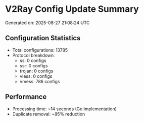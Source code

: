 # V2Ray Config Update Summary
Generated on: 2025-08-27 21:08:24 UTC

## Configuration Statistics
- Total configurations: 13785
- Protocol breakdown:
  - ss: 0 configs
  - ssr: 0 configs
  - trojan: 0 configs
  - vless: 0 configs
  - vmess: 788 configs

## Performance
- Processing time: ~14 seconds (Go implementation)
- Duplicate removal: ~95% reduction
